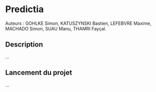 # Predictia

Auteurs : GOHLKE Simon, KATUSZYNSKI Bastien, LEFEBVRE Maxime, MACHADO Simon, SUAU Manu, THAMRI Fayçal.

## Description

...

## Lancement du projet 

...